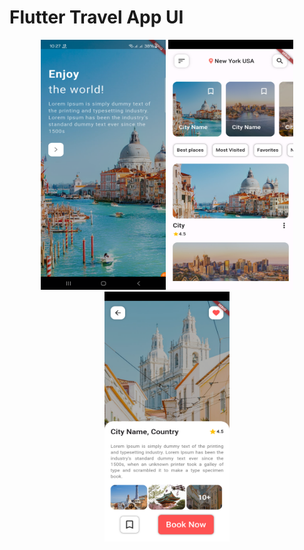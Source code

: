# Flutter Travel App UI

<p align="center">
  <img src="https://github.com/moklesur644/Flutter-Travel-Application-UI/blob/main/Screenshort/1.png?raw=true" alt="Welcome Screen" width="200" height="400">
  <img src="https://github.com/moklesur644/Flutter-Travel-Application-UI/blob/main/Screenshort/2.png?raw=true" alt="Home Screen" width="200" height="400">
  <img src="https://github.com/moklesur644/Flutter-Travel-Application-UI/blob/main/Screenshort/3.png?raw=true" alt="Details Screen" width="200" height="400">
</p>
